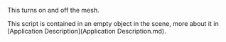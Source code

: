 This turns on and off the mesh.

This script is contained in an empty object in the scene, more about it in [Application Description](Application Description.md).